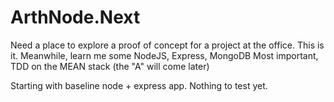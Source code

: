 # ArthNode.Next
Need a place to explore a proof of concept for a project at the office.
This is it.
Meanwhile, learn me some NodeJS, Express, MongoDB
Most important, TDD on the MEAN stack (the "A" will come later)

Starting with baseline node + express app.  Nothing to test yet.
